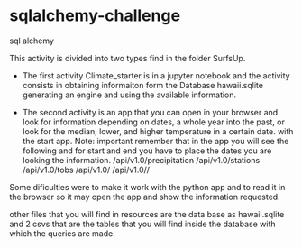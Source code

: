 # sqlalchemy-challenge
sql alchemy


This activity is divided into two types find in the folder SurfsUp. 

  - The first activity Climate_starter is in a jupyter notebook and the activity consists in obtaining informaiton form the Database hawaii.sqlite generating an engine and using the available information.

  - The second activity is an app that you can open in your browser and look for information depending on dates, a whole year into the past, or look for the median, lower, and higher temperature in a certain date. with the start app.
    Note: important remember that in the app you will see the following and for start and end you have to place the dates you are looking the information. 
/api/v1.0/precipitation
/api/v1.0/stations
/api/v1.0/tobs
/api/v1.0/<start>
/api/v1.0/<start>/<end>

Some dificulties were to make it work with the python app and to read it in the browser so it may open the app and show the information requested. 

other files that you will find in resources are the data base as hawaii.sqlite and 2 csvs that are the tables that you will find inside the database with which the queries are made. 

